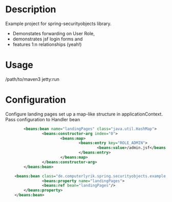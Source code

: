 # Description
Example project for spring-securityobjects library.

- Demonstates forwarding on User Role,
- demonstrates jsf login forms and
- features 1:n relationships (yeah!)

# Usage
/path/to/maven3 jetty:run

# Configuration
Configure landing pages set up a map-like structure in applicationContext.
Pass configuration to Handler bean

```xml
        <beans:bean name="landingPages" class="java.util.HashMap">
                <beans:constructor-arg index="0">
                        <beans:map>
                                <beans:entry key="ROLE_ADMIN">
                                        <beans:value>/admin.jsf</beans:value>
                                </beans:entry>
                        </beans:map>
                </beans:constructor-arg>
        </beans:bean>

    <beans:bean class="de.computerlyrik.spring.securityobjects.example.web.security.AuthenticationSuccessHandler" id="userRoleAuthSuccessHandler">
                <beans:property name="landingPages">
                <beans:ref bean="landingPages"/>
        </beans:property>
    </beans:bean>

```

